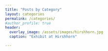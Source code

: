 ```yaml
---
title: "Posts by Category"
layout: categories
permalink: /categories/
#author_profile: true
header:
  overlay_image: /assets/images/hirshhorn.jpg
  caption: "Exhibit at Hirshhorn"

---
```

